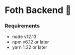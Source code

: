 <!--
---
title: foth backend
author:
  - JeremySilvaSilva, QIN Technology
  - CarlosBrown97, Octopull
date: 2020-06-06
---
-->
# Foth Backend :pizza:

### Requirements
- node v12.13 
- npm v6.12 or later
- yarn 1.22 or later

